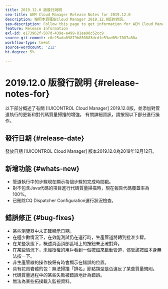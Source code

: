 ```yaml
---
title: 2019.12.0 版發行說明
seo-title: AEM Cloud Manager Release Notes for 2019.12.0
description: 按照本頁獲取Cloud Manager 2019.12.0版的資訊。
seo-description: Follow this page to get information for AEM Cloud Manager Release 2019.12.0.
feature: Release Information
exl-id: e173962f-587d-439e-a499-81ea98c52cc9
source-git-commit: c0c25ada09879b850883dcd1e53ad05c7087a80a
workflow-type: tm+mt
source-wordcount: '212'
ht-degree: 5%

---
```


# 2019.12.0 版發行說明 {#release-notes-for}

以下部分概述了有關 [!UICONTROL Cloud Manager] 2019.12.0版，並添加對管道執行的更新和對代碼質量掃描的增強。
有關詳細資訊，請按照以下部分進行操作。

## 發行日期 {#release-date}

發放日期 [!UICONTROL Cloud Manager] 版本2019.12.0為2019年12月12日。

## 新增功能 {#whats-new}

* 管道執行中的步驟現在顯示每個步驟的完成時間戳。
* 對不包含Java代碼的項目進行代碼質量掃描時，現在報告代碼覆蓋率為100%。
* 已刪除CQ Dispatcher Configuration運行狀況檢查。

## 錯誤修正 {#bug-fixes}

* 某些瀏覽器中未正確顯示日期。
* 在極少數情況下，在效能測試仍在運行時，生產管道將轉到批准步驟。
* 在某些狀態下，概述頁面頂部區域上的按鈕未正確對齊。
* 在某些情況下，未經授權的用戶看到一個按鈕來啟動管道，儘管該按鈕本身無法按一下。
* 非生產管線的操作按鈕有時會顯示在錯誤的位置。
* 具有花崗岩體的包：無法掃描「排名」節點類型是否違反了某些質量規則。
* 代碼質量過程中的某些失敗被錯誤地計為錯誤。
* 無法為某些拓撲載入監視資料。
